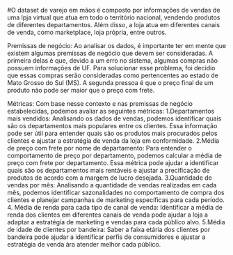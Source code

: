 #O dataset de varejo em mãos é composto por informações de vendas de uma lpja virtual que atua em todo o território nacional, vendendo produtos de diferentes departamentos. Além disso, a loja atua em diferentes canais de venda, como marketplace, loja própria, entre outros.

Premissas de negócio: Ao analisar os dados, é importante ter em mente que existem algumas premissas de negócio que devem ser consideradas. A primeira delas é que, devido a um erro no sistema, algumas compras não possuem informações de UF. Para solucionar esse problema, foi decidio que essas compras serão consideradas como pertencentes ao estado de Mato Grosso do Sul (MS).
A segunda pressoa é que o preço final de um produto não pode ser maior que o preço com frete.

Métricas: Com base nesse contexto e nas premissas de negócio estabelecidas, podemos avaliar as seguintes métricas:
    1.Departamentos mais vendidos: Analisando os dados de vendas, podemos identificar quais são os departamentos mais populares entre os clientes. Essa informação pode ser útil para entender quais são os produtos mais procurados pelos clientes e ajustar a estratégia de venda da loja em conformidade.
    2.Média de preço com frete por nome de departamento: Para entender o comportamento de preço por departamento, podemos calcular a média de preço com frete por departamento. Essa métrica pode ajudar a identificar quais são os departamentos mais rentáveis e ajustar a precificação de produtos de acordo com a margem de lucro desejada.
    3.Quantidade de vendas por mês: Analisando a quantidade de vendas realizadas em cada mês, podemos identificar sazonalidades no comportamento de compra dos clientes e planejar campanhas de marketing específicas para cada período.
    4. Média de renda para cada tipo de canal de venda: Identificar a média de renda dos clientes em diferentes canais de venda pode ajudar a loja a adaptar a estratégia de marketing e vendas para cada público alvo.
    5.Média de idade de clientes por bandeira: Saber a faixa etária dos clientes por bandeira pode ajudar a identificar perfis de consumidores e ajustar a estratégia de venda ára atender melhor cada público.

